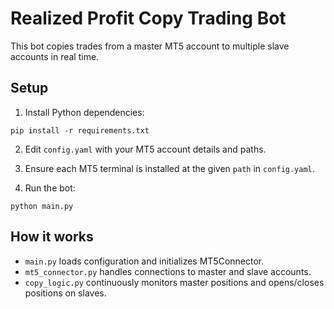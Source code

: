 # Realized Profit Copy Trading Bot

This bot copies trades from a master MT5 account to multiple slave accounts in real time.

## Setup

1. Install Python dependencies:
```
pip install -r requirements.txt
```

2. Edit `config.yaml` with your MT5 account details and paths.

3. Ensure each MT5 terminal is installed at the given `path` in `config.yaml`.

4. Run the bot:
```
python main.py
```

## How it works

- `main.py` loads configuration and initializes MT5Connector.
- `mt5_connector.py` handles connections to master and slave accounts.
- `copy_logic.py` continuously monitors master positions and opens/closes positions on slaves.
